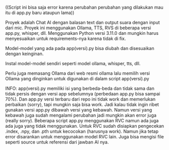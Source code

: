 ((Script ini bisa saja error karena perubahan perubahan yang dilakukan mau itu di app.py baru ataupun lama))


Proyek adalah Chat AI dengan balasan text dan output suara dengan input dari mic. Proyek ini menggunakan Ollama, TTS, RVS di beberapa versi app.py, whisper, dll.
Menggunakan Python versi 3.11.0 dan mungkin harus menyesuaikan untuk requirements-nya karena tidak di fix.

Model-model yang ada pada app(versi).py bisa diubah dan disesuaikan dengan keinginan.

Instal model-model sendiri seperti model ollama, whisper, tts, dll.

Perlu juga memasang Ollama dari web resmi ollama lalu memilih versi Ollama yang dinginkan untuk digunakan di dalam script app(versi).py

INFO:       app(versi).py memiliki isi yang berbeda-beda dan tidak sama dan tidak persis dengan versi app sebelumnya (perbedaan app.py bisa sampai 70%).
            Dan app.py versi terbaru dari repo ini tidak work dan memerlukan perbaikan (sorry), tapi mungkin saja bisa work. Jadi kalau tidak ingin ribet gunakan versi app.py dibawah versi yang kebawah.
            Namun versi yang kebawah juga sudah mengalami perubahan jadi mungkin akan error juga (really sorry).
            Beberapa script app.py menggunakan RVC namun ada juga ada juga yang tidak menggunakan.
            Untuk RVC sudah disiapkan pengecekan .index, .npy, dan .pth untuk kecocokan (harusnya work). Namun jika tetap error disarankan untuk menggunakan model RVC lain.
            Juga bisa mengisi file seperti source untuk referensi dari jawban AI nya.
